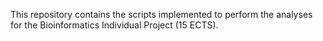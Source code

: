 This repository contains the scripts implemented to perform the analyses for the Bioinformatics Individual Project (15 ECTS). 
